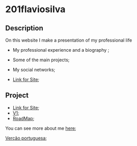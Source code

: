 # 201flaviosilva

## Description


On this website I make a presentation of my professional life

 - My professional experience and a biography ;
 - Some of the main projects;
 - My social networks;

- [Link for Site](https://201flaviosilva.github.io/);

## Project

- [Link for Site](https://201flaviosilva.github.io/);
- [V1](https://201flaviosilvav1.netlify.app);
- [RoadMap](https://github.com/201flaviosilva/201flaviosilva.github.io/projects/3);


You can see more about me [here](https://github.com/201flaviosilva/201flaviosilva);

[Verção portuguesa](./README/Portugues.md);
